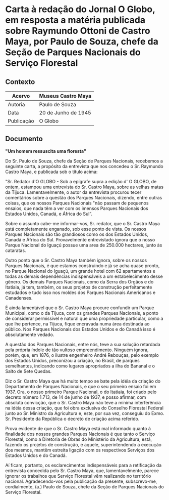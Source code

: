 # Carta à redação do Jornal O Globo, em resposta a matéria publicada sobre Raymundo Ottoni de Castro Maya, por Paulo de Souza, chefe da Seção de Parques Nacionais do Serviço Florestal

## Contexto

|Acervo| Museus Castro Maya |
|-|-|
|Autoria|Paulo de Souza|
|Data|20 de Junho de 1945|
|Publicação|O Globo|

## Documento

__"Um homem ressuscita uma floresta"__

Do Sr. Paulo de Souza, chefe da Seção de Parques Nacionais, recebemos a seguinte carta, a propósito da entrevista que nos concedeu o Sr. Raymundo Castro Maya, e publicada sob o título acima:

"Sr. Redator d'O GLOBO - Sob a epígrafe supra a edição d' O GLOBO, de ontem, estampou uma entrevista do Sr. Castro Maya, sobre as velhas matas da Tijuca. Lamentavelmente, o autor da entrevista procurou tecer comentários sobre a questão dos Parques Nacionais, dizendo, entre outras coisas, que os nossos Parques Nacionais "não passam de pequenos ensaios, que nada têm a ver com os imensos Parques Nacionais dos Estados Unidos, Canadá, e África do Sul”.

Sobre o assunto cabe-me informar-vos, Sr. redator, que o Sr. Castro Maya está completamente enganado, sob esse ponto de vista. Os nossos Parques Nacionais são tão grandiosos como os dos Estados Unidos, Canadá e África do Sul. Provavelmente entrevistado ignora que o nosso Parque Nacional do Iguaçú possue uma area de 250.000 hectares, junto às cataratas.

Outro ponto que o Sr. Castro Maya também ignora, sobre os nossos Parques Nacionais, é que estamos construindo e já se acha quase pronto, no Parque Nacional do Iguaçú, um grande hotel com 62 apartamentos e todas as demais dependências indispensáveis a um estabelecimento desse gênero. Os demais Parques Nacionais, como da Serra dos Orgãos e do Itatiaia, já tem, também, os seus projetos de construção perfeitamente estudados e tudo isso nos moldes dos Parques Nacionais Americanos e Canadenses.

É ainda lamentável que o Sr. Castro Maya procure confundir um Parque Municipal, como o da Tijuca, com os grandes Parques Nacionais, a ponto de considerar permissivel e natural que uma propriedade particular, como a que lhe pertence, na Tijuca, fique encravada numa área destinada ao público. Nos Parques Nacionais dos Estados Unidos e do Canadá isso é absolutamente vedado.

A questão dos Parques Nacionais, entre nós, teve a sua solução retardada pela própria índole de tão vultoso empreendimento. Ninguém ignora, porém, que, em 1876, o ilustre engenheiro André Rebouças, pelo exemplo dos Estados Unidos, preconizou a criação, no Brasil, de parques semelhantes, indicando como lugares apropriados a ilha do Bananal e o Salto de Sete Quedas.

Diz o Sr. Castro Maya que há muito tempo se bate pela idéia da criação do Departamento de Parques Nacionais, e que o seu primeiro ensaio foi em 1937. Ora, o nosso primeiro Parque Nacional, o do Itatiaia, foi criado pelo decreto número 1.713, de 14 de junho de 1937, e posso afirmar, com absoluta convicção, que o Sr. Castro Maya não teve a mínima interferência na idéia dessa criação, que foi obra exclusiva do Conselho Florestal Federal junto ao Sr. Ministro da Agricultura e, este, por sua vez, conseguiu do Exmo. Sr. Presidente da República o decreto de criação acima referido.

Prova evidente de que o Sr. Castro Maya está mal informado quanto à finalidade dos nossos grandes Parques Nacionais é que tanto o Serviço Florestal, como a Diretoria de Obras do Ministério da Agricultura, está, fazendo os projetos de construção, e aquele, superintendendo a execução dos mesmos, mantêm estreita ligação com os respectivos Serviços dos Estados Unidos e do Canadá.

Aí ficam, portanto, os esclarecimentos indispensáveis para a retificação da entrevista concedida pelo Sr. Castro Maya, que, lamentavelmente, parece ignorar os trabalhos que Serviço Florestal vêm reallzando no território nacional. Agradecendo-vos pela publicação da presente, subscrevo-me, cordialmente, (a.) Paulo de Souza, chefe da Seção de Parques Nacionais do Serviço Florestal. 
